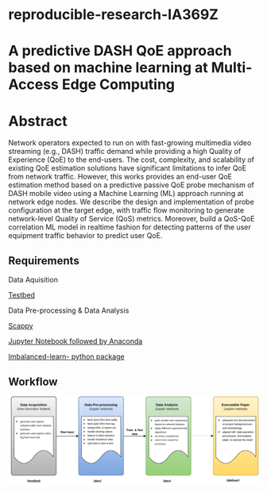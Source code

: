 # reproducible-research-IA369Z

# A predictive DASH QoE approach based on machine learning at Multi-Access Edge Computing 
# Abstract
Network operators expected to run on with fast-growing multimedia video streaming (e.g., DASH) traffic demand while providing a high Quality of Experience (QoE) to the end-users. The cost, complexity, and scalability of existing QoE estimation solutions have significant limitations to infer QoE from network traffic. However, this works provides an end-user QoE estimation method based on a predictive passive QoE probe mechanism of DASH mobile video using a Machine Learning (ML) approach running at network edge nodes. We describe the design and implementation of probe configuration at the target edge, with traffic flow monitoring to generate network-level Quality of Service (QoS) metrics. Moreover, build a QoS-QoE correlation ML model in realtime fashion for detecting patterns of the user equipment traffic behavior to predict user QoE.
## Requirements
Data Aquisition

[Testbed](https://github.com/sajibtariq/reproducible-research-IA369Z/tree/master/testbed)

Data Pre-processing & Data Analysis

[Scappy](https://scapy.readthedocs.io/en/latest/installation.html)

[Jupyter Notebook followed by Anaconda](https://docs.anaconda.com/anaconda/install/)

[Imbalanced-learn- python package](https://anaconda.org/conda-forge/imbalanced-learn)


## Workflow
![alt text](https://github.com/sajibtariq/reproducible-research-IA369Z/blob/master/figures/Project%20workflow.jpg?raw=true)

